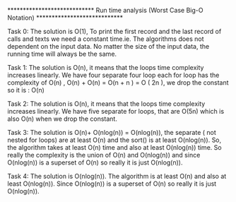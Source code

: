 ****************************   Run time analysis (Worst Case Big-O Notation) ****************************
      

Task 0: The solution is O(1), To print the first record and the last record of calls and texts we need a constant time.ie. The algorithms does not dependent on the input data. No matter the size of the input data, the running time will always be the same.


Task 1: The solution is O(n), it means that the loops time complexity increases linearly.
We have four separate four loop each for loop has the complexity of O(n) , O(n) + O(n) = O(n + n ) = O ( 2n ), we drop the constant so it is : O(n)


Task 2: The solution is O(n), it means that the loops time complexity increases linearly.
We have five separate for loops, that are O(5n) which is also O(n) when we drop the constant.

Task 3: The solution is O(n)+ O(nlog(n)) = O(nlog(n)), 
the separate ( not nested for loops) are at least O(n) and the sort() is at least O(nlog(n)). So, the algorithm takes at least O(n) time and also at least O(nlog(n)) time. So really the complexity is the union of O(n) and O(nlog(n)) and since O(nlog(n)) is a superset of O(n) so really it is just O(nlog(n)).


Task 4: The solution is  O(nlog(n)).
The algorithm is at least O(n) and also at least O(nlog(n)). Since O(nlog(n)) is a superset of O(n) so really it is just O(nlog(n)).
